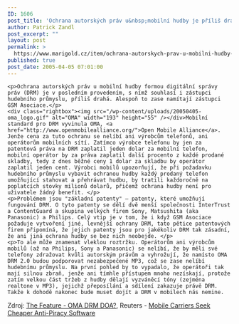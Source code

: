 ```yaml
---
ID: 1606
post_title: 'Ochrana autorských práv u&nbsp;mobilní hudby je příliš drahá i&nbsp;operátorům'
author: Patrick Zandl
post_excerpt: ""
layout: post
permalink: >
  https://www.marigold.cz/item/ochrana-autorskych-prav-u-mobilni-hudby-je-prilis-draha-i-operatorum
published: true
post_date: 2005-04-05 07:01:00
---
```

	<p>Ochrana autorských práv u mobilní hudby formou digitální správy práv (DRM) je v posledním provedením, s nímž souhlasí i zástupci hudebního průmyslu, příliš drahá. Alespoň to zase namítají zástupci GSM Asociace.</p>
	<div class="rightbox"><img src="/wp-content/uploads/20050405-oma_logo.gif" alt="OMA" width="193" height="55" /></div>Mobilní standard pro DRM vyvinula OMA, <a href="http://www.openmobilealliance.org/">Open Mobile Alliance</a>. Jenže cena za tuto ochranu se nelíbí ani výrobcům telefonů, ani operátorům mobilních sítí. Zatímco výrobce telefonu by jen za patentová práva na DRM zaplatil jeden dolar za mobilní telefon, mobilní operátor by za práva zaplatil další procento z každé prodané skladby, tedy z dnes běžné ceny 1 dolar za skladbu by operátor zaplatil jeden cent. Výrobci mobilů upozorňují, že při požadavku hudebního průmyslu vybavit ochranou hudby každý prodaný telefon umožňující stahovat a přehrávat hudbu, by tratili každoročně na poplatcích stovky milionů dolarů, přičemž ochrana hudby není pro uživatele žádný benefit. </p>
	<p>Problémem jsou "základní patenty" – patenty, které umožňují fungování DRM. O tyto patenty se dělí dvě menší společnosti InterTrust a ContentGuard a skupina velkých firem Sony, Matsushita (aka Panasonic) a Philips. Celý vtip je v tom, že i když GSM Asociace požaduje vytvoření jiné, levnější ochrany DRM, tato pětice patentových firem připomíná, že jejich patenty jsou pro jakékoliv DRM tak zásadní, že ani jiná ochrana hudby se bez nich neobejde. </p>
	<p>To ale může znamenat vleklou roztržku. Operátorům ani výrobcům mobilů (až na Philips, Sony a Panasonic) se nelíbí, že by měli své telefony zdražovat kvůli autorským právům a vyhrožují, že namísto OMA DRM 2.0 budou podporovat nezabezpečené MP3, což se zase nelíbí hudebnímu průmyslu. Na první pohled by to vypadalo, že operátoři tak mají silnou zbraň, jenže ani tímhle přístupem mnoho nezískají, protože zatím velkou část tržeb z hudby dělají vyzváněcí tóny (zejména realtone v MP3), jejichž přeposílání a sdílení zakazuje právě DRM. Takže k dohodě nakonec bude muset dojít a DRM v mobilech nás nemine.
</p>
	<p>Zdroj: <a href="http://www.thefeature.com/article?articleid=101526">The Feature -  OMA DRM DOA?</a>, Reuters - <a href="http://news.yahoo.com/news?tmpl=story&amp;u=/nm/20050401/tc_nm/antipiracy_dc">Mobile Carriers Seek Cheaper Anti-Piracy Software</a>
</p>